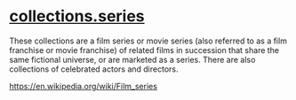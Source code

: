 [collections.series](https://github.com/michealespinola/plex-autocollections/tree/master/collections.series)
===================

These collections are a film series or movie series (also referred to as a film franchise or movie franchise) of related films in succession that share the same fictional universe, or are marketed as a series. There are also collections of celebrated actors and directors.

https://en.wikipedia.org/wiki/Film_series
